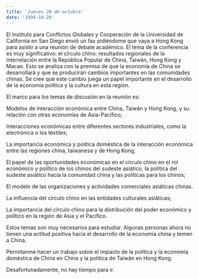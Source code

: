 ```yaml
---
title: 'Jueves 20 de octubre'
date: '1994-10-20'
---
```


El Instituto para Conflictos Globales y Cooperación de la Universidad de California en San Diego envió un fax pidiéndome que vaya a Hong Kong para asistir a una reunión de debate académico. El tema de la conferencia es muy significativo: el círculo chino: resultados regionales de la interrelación entre la República Popular de China, Taiwán, Hong Kong y Macao. Esto se analiza con la premisa de que la economía de China se desarrollará y que se producirán cambios importantes en las comunidades chinas. Se cree que este cambio juega un papel importante en el desarrollo de la economía política y la cultura en esta región.

El marco para los temas de discusión en la reunión es:

Modelos de interacción económica entre China, Taiwán y Hong Kong, y su relación con otras economías de Asia-Pacífico;

Interacciones económicas entre diferentes sectores industriales, como la electrónica o los textiles;

La importancia económica y política doméstica de la interacción económica entre las regiones china, taiwanesa y de Hong Kong;

El papel de las oportunidades económicas en el círculo chino en el rol económico y político de los chinos del sudeste asiático, la política del sudeste asiático hacia la comunidad china y las políticas para los chinos;

El modelo de las organizaciones y actividades comerciales asiáticas chinas.

La influencia del círculo chino en las entidades culturales asiáticas;

La importancia del círculo chino para la distribución del poder económico y político en la región de Asia y el Pacífico.

Estos temas son muy necesarios para estudiar. Algunas personas ahora no tienen una actitud positiva hacia el desarrollo de la economía china y temen a China.

Permítanme hacer un trabajo sobre el impacto de la política y la economía doméstica de China en China y la política de Taiwán en Hong Kong.

Desafortunadamente, no hay tiempo para ir.

